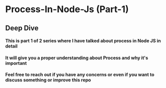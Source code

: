 # Process-In-Node-Js (Part-1)
## Deep Dive


#### This is part 1 of 2 series where I have talked about process in Node JS in detail
#### It will give you a proper understanding about Process and why it's important
#### Feel free to reach out if you have any concerns or even if you want to discuss something or improve this repo
